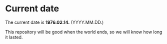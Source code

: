 # Current date

The current date is **1976.02.14.** (YYYY.MM.DD.)

This repository will be good when the world ends, so we will know how long it lasted.